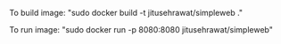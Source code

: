 To build image: "sudo docker build -t jitusehrawat/simpleweb ."

To run image: "sudo docker run -p 8080:8080 jitusehrawat/simpleweb"
